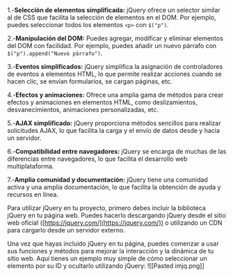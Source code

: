 1.-**Selección de elementos simplificada:**
jQuery ofrece un selector similar al de CSS que facilita la selección de elementos en el DOM. Por ejemplo, puedes seleccionar todos los elementos `<p>` con `$("p")`.

2.-**Manipulación del DOM:** 
Puedes agregar, modificar y eliminar elementos del DOM con facilidad. Por ejemplo, puedes añadir un nuevo párrafo con `$("p").append("Nuevo párrafo")`.

3.-**Eventos simplificados:** 
jQuery simplifica la asignación de controladores de eventos a elementos HTML, lo que permite realizar acciones cuando se hacen clic, se envían formularios, se cargan páginas, etc.

4.-**Efectos y animaciones:** 
Ofrece una amplia gama de métodos para crear efectos y animaciones en elementos HTML, como deslizamientos, desvanecimientos, animaciones personalizadas, etc.

5.-**AJAX simplificado:**
jQuery proporciona métodos sencillos para realizar solicitudes AJAX, lo que facilita la carga y el envío de datos desde y hacia un servidor.

6.-**Compatibilidad entre navegadores:** 
jQuery se encarga de muchas de las diferencias entre navegadores, lo que facilita el desarrollo web multiplataforma.

7.-**Amplia comunidad y documentación:** 
jQuery tiene una comunidad activa y una amplia documentación, lo que facilita la obtención de ayuda y recursos en línea.

Para utilizar jQuery en tu proyecto, primero debes incluir la biblioteca jQuery en tu página web. Puedes hacerlo descargando jQuery desde el sitio web oficial ([https://jquery.com/](https://jquery.com/)) o utilizando un CDN para cargarlo desde un servidor externo.
<script src="https://code.jquery.com/jquery-3.6.0.min.js"></script>

Una vez que hayas incluido jQuery en tu página, puedes comenzar a usar sus funciones y métodos para mejorar la interacción y la dinámica de tu sitio web. Aquí tienes un ejemplo muy simple de cómo seleccionar un elemento por su ID y ocultarlo utilizando jQuery:
![[Pasted imjq.png]]
